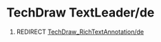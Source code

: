 # TechDraw TextLeader/de

1.  REDIRECT [TechDraw\_RichTextAnnotation/de](TechDraw_RichTextAnnotation/de.md)
